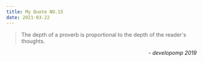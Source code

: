 ```yaml
---
title: My Quote NO.15
date: 2021-03-22
---
```


> The depth of a proverb is proportional to the depth of the reader's thoughts.

<div style="text-align: right"> <i>- developomp 2019</i> </div>
